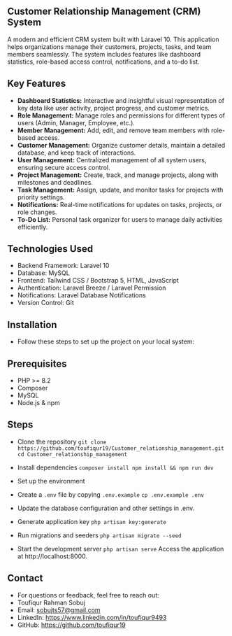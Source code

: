 ## Customer Relationship Management (CRM) System
A modern and efficient CRM system built with Laravel 10. This application helps organizations manage their customers, projects, tasks, and team members seamlessly. The system includes features like dashboard statistics, role-based access control, notifications, and a to-do list.

## Key Features
 - **Dashboard Statistics:**  Interactive and insightful visual representation of key data like user activity, project progress, and customer metrics.
 - **Role Management:**  Manage roles and permissions for different types of users (Admin, Manager, Employee, etc.).
 - **Member Management:**     Add, edit, and remove team members with role-based access.
 - **Customer Management:**  Organize customer details, maintain a detailed database, and keep track of interactions.
 - **User Management:**  Centralized management of all system users, ensuring secure access control.
 - **Project Management:**  Create, track, and manage projects, along with milestones and deadlines.
 - **Task Management:**  Assign, update, and monitor tasks for projects with priority settings.
 - **Notifications:**  Real-time notifications for updates on tasks, projects, or role changes.
 - **To-Do List:**  Personal task organizer for users to manage daily activities efficiently.

## Technologies Used
 - Backend Framework: Laravel 10
 - Database: MySQL
 - Frontend: Tailwind CSS / Bootstrap 5, HTML, JavaScript
 - Authentication: Laravel Breeze / Laravel Permission
 - Notifications: Laravel Database Notifications
 - Version Control: Git

## Installation
 - Follow these steps to set up the project on your local system:

## Prerequisites
 - PHP >= 8.2
 - Composer
 - MySQL
 - Node.js & npm

## Steps
 - Clone the repository
 `git clone https://github.com/toufiqur19/Customer_relationship_management.git`
 `cd Customer_relationship_management`

 - Install dependencies
 `composer install
 npm install && npm run dev`

 - Set up the environment
 - Create a `.env` file by copying `.env.example`
 `cp .env.example .env`

 - Update the database configuration and other settings in .env.
 - Generate application key
 `php artisan key:generate`
 - Run migrations and seeders
 `php artisan migrate --seed`
 - Start the development server
 `php artisan serve`
Access the application at http://localhost:8000.

## Contact
 - For questions or feedback, feel free to reach out:
 - Toufiqur Rahman Sobuj
 - Email: sobujts57@gmail.com
 - LinkedIn: https://www.linkedin.com/in/toufiqur9493
 - GitHub: https://github.com/toufiqur19

   
